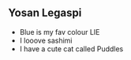 
## Yosan Legaspi

- Blue is my fav colour LIE
- I looove sashimi
- I have a cute cat called Puddles
